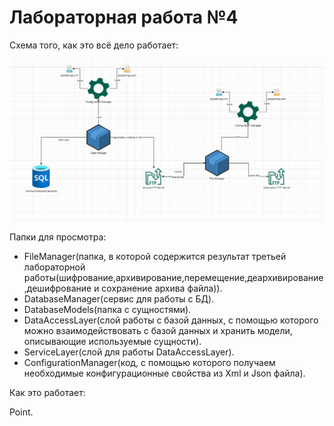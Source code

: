 # Лабораторная работа №4
Схема того, как это всё дело работает: 

![alt text](Pictures/2.png "Описание будет тут")

Папки для просмотра:
- FileManager(папка, в которой содержится результат третьей лабораторной работы(шифрование,архивирование,перемещение,деархивирование,дешифрование и сохранение архива файла)).
- DatabaseManager(сервис для работы с БД).
- DatabaseModels(папка с сущностями).
- DataAccessLayer(слой работы с базой данных, с помощью которого можно взаимодействовать с базой данных и хранить модели, описывающие используемые сущности).
- ServiceLayer(слой для работы DataAccessLayer).
- ConfigurationManager(код, с помощью которого получаем необходимые конфигурационные свойства из Xml и Json файла).

Как это работает:

Point.
